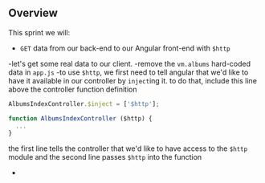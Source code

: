## Overview

This sprint we will:
* `GET` data from our back-end to our Angular front-end with `$http`

-let's get some real data to our client.
-remove the `vm.albums` hard-coded data in `app.js`
-to use `$http`, we first need to tell angular that we'd like to have it available in our controller by `inject`ing it. to do that, include this line above the controller function definition

```js
AlbumsIndexController.$inject = ['$http'];

function AlbumsIndexController ($http) {
  ...
}
```
the first line tells the controller that we'd like to have access to the `$http` module and the second line passes `$http` into the function

- 
